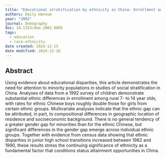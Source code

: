 ```yaml
---
title: "Educational stratification by ethnicity in China: Enrollment and attainment in the early reform years"
authors: Emily Hannum
year: "2002"
journal: Demography
doi: 10.1353/dem.2002.0005
tags:
  - education
  - race-ethnicity
date created: 2024-12-15
date modified: 2024-12-16
---
```


## Abstract

Using evidence about educational disparities, this article demonstrates the need for attention to minority populations in studies of social stratification in China. Analyses of data from a 1992 survey of children demonstrate substantial ethnic differences in enrollment among rural 7- to 14 year olds, with rates for ethnic Chinese boys roughly double those for girls from certain ethnic groups. Multivariate analyses indicate that the ethnic gap can be attributed, in part, to compositional differences in geographic location of residence and socioeconomic background. There is no general tendency of a greater gender gap for minorities than for the ethnic Chinese, but significant differences in the gender gap emerge across individual ethnic groups. Together with evidence from census data showing that ethnic disparities in junior high school transitions increased between 1982 and 1990, these results stress the continuing significance of ethnicity as a fundamental factor that conditions status attainment opportunities in China.
